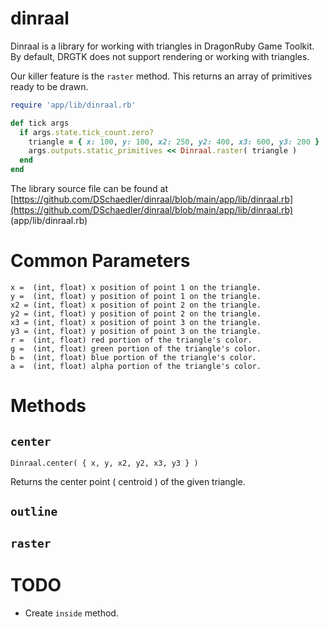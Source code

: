 # dinraal

Dinraal is a library for working with triangles in DragonRuby Game Toolkit. By default, DRGTK does not support rendering or working with triangles.

Our killer feature is the `raster` method. This returns an array of primitives ready to be drawn.

```ruby
require 'app/lib/dinraal.rb'

def tick args
  if args.state.tick_count.zero?
    triangle = { x: 100, y: 100, x2: 250, y2: 400, x3: 600, y3: 200 }
    args.outputs.static_primitives << Dinraal.raster( triangle )
  end
end
```

The library source file can be found at [https://github.com/DSchaedler/dinraal/blob/main/app/lib/dinraal.rb](https://github.com/DSchaedler/dinraal/blob/main/app/lib/dinraal.rb)  
(app/lib/dinraal.rb)

# Common Parameters
    x =  (int, float) x position of point 1 on the triangle.  
    y =  (int, float) y position of point 1 on the triangle.  
    x2 = (int, float) x position of point 2 on the triangle.  
    y2 = (int, float) y position of point 2 on the triangle.  
    x3 = (int, float) x position of point 3 on the triangle.  
    y3 = (int, float) y position of point 3 on the triangle.  
    r =  (int, float) red portion of the triangle's color.  
    g =  (int, float) green portion of the triangle's color.  
    b =  (int, float) blue portion of the triangle's color.  
    a =  (int, float) alpha portion of the triangle's color.  

# Methods

## `center`
```Dinraal.center( { x, y, x2, y2, x3, y3 } )```

Returns the center point ( centroid ) of the given triangle.

## `outline`

## `raster`

# TODO

- Create `inside` method.
